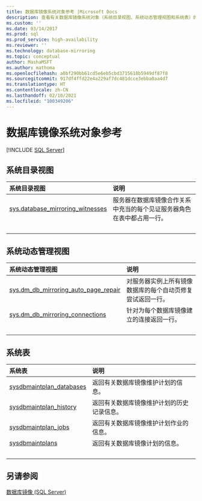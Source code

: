 ```yaml
---
title: 数据库镜像系统对象参考 |Microsoft Docs
description: 查看有关数据库镜像系统对象（系统目录视图、系统动态管理视图和系统表）的信息。
ms.custom: ''
ms.date: 03/14/2017
ms.prod: sql
ms.prod_service: high-availability
ms.reviewer: ''
ms.technology: database-mirroring
ms.topic: conceptual
author: MashaMSFT
ms.author: mathoma
ms.openlocfilehash: a0bf290bb61cd5e6eb5cbd3715618b5949df87f8
ms.sourcegitcommit: 917df4ffd22e4a229af7dc481dcce3ebba0aa4d7
ms.translationtype: HT
ms.contentlocale: zh-CN
ms.lasthandoff: 02/10/2021
ms.locfileid: "100349206"
---
```

# <a name="database-mirroring-system-object-reference"></a>数据库镜像系统对象参考
 [!INCLUDE [SQL Server](../../includes/applies-to-version/sqlserver.md)]
  
## <a name="system-catalog-views"></a>系统目录视图

| 系统目录视图 | 说明|
| :------ | :----------------------------- |
| [sys.database_mirroring_witnesses](../../relational-databases/system-catalog-views/database-mirroring-witness-catalog-views-sys-database-mirroring-witnesses.md)   | 服务器在数据库镜像合作关系中充当的每个见证服务器角色在表中都占用一行。 |
| &nbsp; | &nbsp; |

## <a name="system-dynamic-management-views"></a>系统动态管理视图

| 系统动态管理视图 | 说明|
| :------ | :----------------------------- |
| [sys.dm_db_mirroring_auto_page_repair](../../relational-databases/system-dynamic-management-views/database-mirroring-sys-dm-db-mirroring-auto-page-repair.md)   | 对服务器实例上所有镜像数据库的每个自动页修复尝试返回一行。  |
| [sys.dm_db_mirroring_connections](../../relational-databases/system-dynamic-management-views/database-mirroring-sys-dm-db-mirroring-connections.md)    | 针对为每个数据库镜像建立的连接返回一行。 |
| &nbsp; | &nbsp; |

## <a name="system-tables"></a>系统表

| 系统表 | 说明|
| :------ | :----------------------------- |
| [sysdbmaintplan_databases](../../relational-databases/system-tables/sysdbmaintplan-databases-transact-sql.md)   | 返回有关数据库镜像维护计划的信息。 |
| [sysdbmaintplan_history](../../relational-databases/system-tables/sysdbmaintplan-history-transact-sql.md)    | 返回有关数据库镜像维护计划的历史记录信息。 |
| [sysdbmaintplan_jobs](../../relational-databases/system-tables/sysdbmaintplan-jobs-transact-sql.md)    |返回有关数据库镜像维护计划作业的信息。  |
| [sysdbmaintplans](../../relational-databases/system-tables/sysdbmaintplans-transact-sql.md)    | 返回有关数据库镜像计划的信息。  |
| &nbsp; | &nbsp; |


## <a name="see-also"></a>另请参阅  
 [数据库镜像 (SQL Server)](../../database-engine/database-mirroring/database-mirroring-sql-server.md)   

  
  
